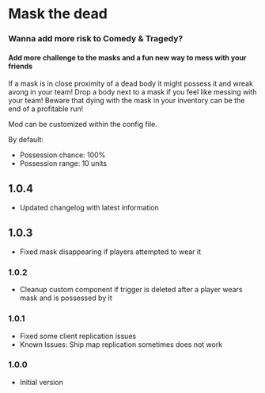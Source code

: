 # Mask the dead

### Wanna add more risk to Comedy & Tragedy? 
#### Add more challenge to the masks and a fun new way to mess with your friends

If a mask is in close proximity of a dead body it might possess it and wreak avong in your team! Drop a body next to a mask if you feel like messing with your team! Beware that dying with the mask in your inventory can be the end of a profitable run!

Mod can be customized within the config file.

By default:
 * Possession chance: 100%
 * Possession range: 10 units

## **1.0.4**
- Updated changelog with latest information

## **1.0.3**
- Fixed mask disappearing if players attempted to wear it

### **1.0.2**
- Cleanup custom component if trigger is deleted after a player wears mask and is possessed by it

### **1.0.1**
- Fixed some client replication issues
- Known Issues: Ship map replication sometimes does not work

### **1.0.0**
- Initial version